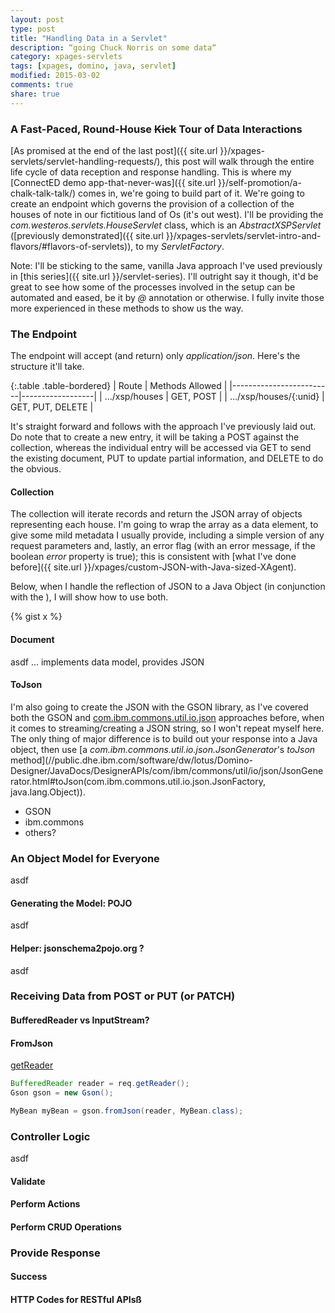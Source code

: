 ```yaml
---
layout: post
type: post
title: "Handling Data in a Servlet"
description: “going Chuck Norris on some data“
category: xpages-servlets
tags: [xpages, domino, java, servlet]
modified: 2015-03-02
comments: true
share: true
---
```


### A Fast-Paced, Round-House <s>Kick</s> Tour of Data Interactions
[As promised at the end of the last post]({{ site.url }}/xpages-servlets/servlet-handling-requests/), this post will walk through the entire life cycle of data reception and response handling. This is where my [ConnectED demo app-that-never-was]({{ site.url }}/self-promotion/a-chalk-talk-talk/) comes in, we're going to build part of it. We're going to create an endpoint which governs the provision of a collection of the houses of note in our fictitious land of Os (it's out west). I'll be providing the _com.westeros.servlets.HouseServlet_ class, which is an _AbstractXSPServlet_ ([previously demonstrated]({{ site.url }}/xpages-servlets/servlet-intro-and-flavors/#flavors-of-servlets)), to my _ServletFactory_.

Note: I'll be sticking to the same, vanilla Java approach I've used previously in [this series]({{ site.url }}/servlet-series). I'll outright say it though, it'd be great to see how some of the processes involved in the setup can be automated and eased, be it by _@_ annotation or otherwise. I fully invite those more experienced in these methods to show us the way.

### The Endpoint
The endpoint will accept (and return) only _application/json_. Here's the structure it'll take.

{:.table .table-bordered}
| Route                   | Methods Allowed  |
|-------------------------|------------------|
| .../xsp/houses          | GET, POST        |
| .../xsp/houses/{:unid}  | GET, PUT, DELETE |

It's straight forward and follows with the approach I've previously laid out. Do note that to create a new entry, it will be taking a POST against the collection, whereas the individual entry will be accessed via GET to send the existing document, PUT to update partial information, and DELETE to do the obvious.

#### Collection
The collection will iterate records and return the JSON array of objects representing each house. I'm going to wrap the array as a data element, to give some mild metadata I usually provide, including a simple version of any request parameters and, lastly, an error flag (with an error message, if the boolean _error_ property is true); this is consistent with [what I've done before]({{ site.url }}/xpages/custom-JSON-with-Java-sized-XAgent).

Below, when I handle the reflection of JSON to a Java Object (in conjunction with the ), I will show how to use both.

{% gist x %}<br />


#### Document
asdf
... implements data model, provides JSON

#### ToJson
I'm also going to create the JSON with the GSON library, as I've covered both the GSON and [com.ibm.commons.util.io.json](//gist.github.com/edm00se/e5626f63ef7573fd2f3e) approaches before, when it comes to streaming/creating a JSON string, so I won't repeat myself here. The only thing of major difference is to build out your response into a Java object, then use [a _com.ibm.commons.util.io.json.JsonGenerator_'s _toJson_ method](//public.dhe.ibm.com/software/dw/lotus/Domino-Designer/JavaDocs/DesignerAPIs/com/ibm/commons/util/io/json/JsonGenerator.html#toJson(com.ibm.commons.util.io.json.JsonFactory, java.lang.Object)). 

* GSON
* ibm.commons
* others?

### An Object Model for Everyone
asdf

#### Generating the Model: POJO
asdf

#### Helper: jsonschema2pojo.org ?
asdf

### Receiving Data from POST or PUT (or PATCH)

#### BufferedReader vs InputStream?

#### FromJson
[getReader](http://docs.oracle.com/javaee/6/api/javax/servlet/ServletRequest.html#getReader())

```java
BufferedReader reader = req.getReader();
Gson gson = new Gson();

MyBean myBean = gson.fromJson(reader, MyBean.class);
```

### Controller Logic
asdf

#### Validate

#### Perform Actions

#### Perform CRUD Operations

### Provide Response

#### Success

#### HTTP Codes for RESTful APIsß